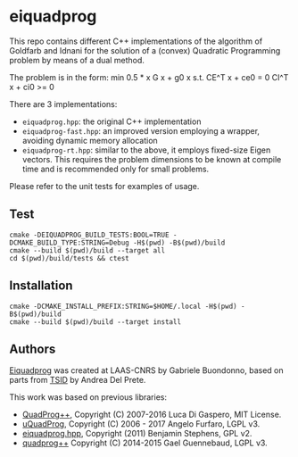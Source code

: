 # eiquadprog

This repo contains different C++ implementations of the algorithm of Goldfarb and Idnani for the solution of a (convex) Quadratic Programming problem by means of a dual method.

The problem is in the form:
 min 0.5 * x G x + g0 x
 s.t.
 CE^T x + ce0 = 0
 CI^T x + ci0 >= 0

There are 3 implementations:
- `eiquadprog.hpp`: the original C++ implementation
- `eiquadprog-fast.hpp`: an improved version employing a wrapper, avoiding dynamic memory allocation
- `eiquadprog-rt.hpp`: similar to the above, it employs fixed-size Eigen vectors. This requires the problem dimensions to be known at compile time and is recommended only for small problems.

Please refer to the unit tests for examples of usage.

## Test

    cmake -DEIQUADPROG_BUILD_TESTS:BOOL=TRUE -DCMAKE_BUILD_TYPE:STRING=Debug -H$(pwd) -B$(pwd)/build
    cmake --build $(pwd)/build --target all
    cd $(pwd)/build/tests && ctest

## Installation

    cmake -DCMAKE_INSTALL_PREFIX:STRING=$HOME/.local -H$(pwd) -B$(pwd)/build
    cmake --build $(pwd)/build --target install

## Authors

[Eiquadprog](https://github.com/stack-of-tasks/eiquadprog) was created at LAAS-CNRS by Gabriele Buondonno, based on
parts from [TSID](https://github.com/stack-of-tasks/tsid) by Andrea Del Prete.

This work was based on previous libraries:
- [QuadProg++](https://github.com/liuq/QuadProgpp), Copyright (C) 2007-2016 Luca Di Gaspero, MIT License.
- [uQuadProg](https://github.com/fx74/uQuadProg), Copyright (C) 2006 - 2017 Angelo Furfaro, LGPL v3.
- [eiquadprog.hpp](http://www.cs.cmu.edu/~bstephe1/eiquadprog.hpp), Copyright (2011) Benjamin Stephens, GPL v2.
- [quadprog++](https://gitlab.inria.fr/alta/alta/blob/3c11d5a4ed6cd15ed39f938a1da1aecad1a4b31e/external/quadprog++/QuadProg++.cc)
  Copyright (C) 2014-2015 Gael Guennebaud, LGPL v3.
